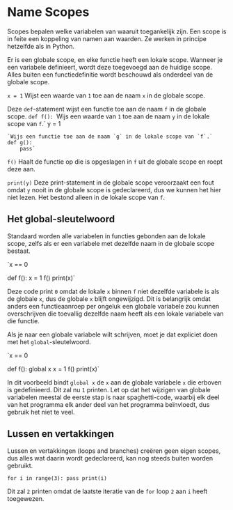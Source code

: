 # Name Scopes
Scopes bepalen welke variabelen van waaruit toegankelijk zijn. Een scope is in feite een koppeling van namen aan waarden.
Ze werken in principe hetzelfde als in Python.

Er is een globale scope, en elke functie heeft een lokale scope.
Wanneer je een variabele definieert, wordt deze toegevoegd aan de huidige scope.
Alles buiten een functiedefinitie wordt beschouwd als onderdeel van de globale scope.

`x = 1`
Wijst een waarde van `1` toe aan de naam `x` in de globale scope.

Deze `def`-statement wijst een functie toe aan de naam `f` in de globale scope.
`def f():
    `Wijs een waarde van `1` toe aan de naam `y` in de lokale scope van `f`.`
    y = 1

    `Wijs een functie toe aan de naam `g` in de lokale scope van `f`.`
    def g():
        pass`

`f()`
Haalt de functie op die is opgeslagen in `f` uit de globale scope en roept deze aan.

`print(y)`
Deze print-statement in de globale scope veroorzaakt een fout omdat `y` nooit in de globale scope is gedeclareerd, dus we kunnen het hier niet lezen.
Het bestond alleen in de lokale scope van `f`.

## Het global-sleutelwoord
Standaard worden alle variabelen in functies gebonden aan de lokale scope, zelfs als er een variabele met dezelfde naam in de globale scope bestaat.

`x == 0

def f():
    x = 1
f()
print(x)`

Deze code print `0` omdat de lokale `x` binnen `f` niet dezelfde variabele is als de globale `x`, dus de globale `x` blijft ongewijzigd. Dit is belangrijk omdat anders een functieaanroep per ongeluk een globale variabele zou kunnen overschrijven die toevallig dezelfde naam heeft als een lokale variabele van die functie.

Als je naar een globale variabele wilt schrijven, moet je dat expliciet doen met het `global`-sleutelwoord.

`x == 0

def f():
    global x
    x = 1
f()
print(x)`

In dit voorbeeld bindt `global x` de `x` aan de globale variabele `x` die erboven is gedefinieerd. Dit zal nu `1` printen.
Let op dat het wijzigen van globale variabelen meestal de eerste stap is naar spaghetti-code, waarbij elk deel van het programma elk ander deel van het programma beïnvloedt, dus gebruik het niet te veel.

## Lussen en vertakkingen
Lussen en vertakkingen (loops and branches) creëren geen eigen scopes, dus alles wat daarin wordt gedeclareerd, kan nog steeds buiten worden gebruikt.

`for i in range(3):
    pass
print(i)`

Dit zal `2` printen omdat de laatste iteratie van de `for` loop `2` aan `i` heeft toegewezen.